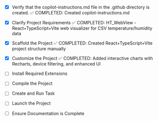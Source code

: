 <!-- Use this file to provide workspace-specific custom instructions to Copilot. For more details, visit https://code.visualstudio.com/docs/copilot/copilot-customization#_use-a-githubcopilotinstructionsmd-file -->
- [x] Verify that the copilot-instructions.md file in the .github directory is created. ✅ COMPLETED: Created copilot-instructions.md

- [x] Clarify Project Requirements ✅ COMPLETED: HT_WebView - React+TypeScript+Vite web visualizer for CSV temperature/humidity data

- [x] Scaffold the Project ✅ COMPLETED: Created React+TypeScript+Vite project structure manually

- [x] Customize the Project ✅ COMPLETED: Added interactive charts with Recharts, device filtering, and enhanced UI

- [ ] Install Required Extensions

- [ ] Compile the Project

- [ ] Create and Run Task

- [ ] Launch the Project

- [ ] Ensure Documentation is Complete
